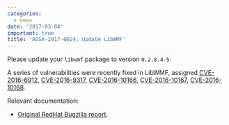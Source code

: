 ```yaml
---
categories:
  - news
date: '2017-03-04'
important: true
title: 'AOSA-2017-0024: Update LibWMF'
---
```



Please update your `libwmf` package to version `0.2.8.4-5`.

A series of vulnerabilities were recently fixed in LibWMF, assigned [CVE-2016-6912](https://cve.mitre.org/cgi-bin/cvename.cgi?name=CVE-2016-6912), [CVE-2016-9317](https://cve.mitre.org/cgi-bin/cvename.cgi?name=CVE-2016-9317), [CVE-2016-10166](https://cve.mitre.org/cgi-bin/cvename.cgi?name=CVE-2016-10166), [CVE-2016-10167](https://cve.mitre.org/cgi-bin/cvename.cgi?name=CVE-2016-10167), [CVE-2016-10168](https://cve.mitre.org/cgi-bin/cvename.cgi?name=CVE-2016-10168).

Relevant documentation:

- [Original RedHat Bugzilla report](https://bugzilla.redhat.com/show_bug.cgi?id=1418992).